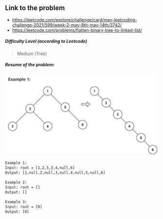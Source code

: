 ## Link to the problem
 
 - https://leetcode.com/explore/challenge/card/may-leetcoding-challenge-2021/599/week-2-may-8th-may-14th/3742/
 - https://leetcode.com/problems/flatten-binary-tree-to-linked-list/
 
##### Difficulty Level (according to Leetcode)
 
 > Medium (Tree)
 
##### Resume of the problem:

![img.png](img.png)

```
Example 1:
Input: root = [1,2,5,3,4,null,6]
Output: [1,null,2,null,3,null,4,null,5,null,6]

Example 2:
Input: root = []
Output: []

Example 3:
Input: root = [0]
Output: [0]
```
 
  